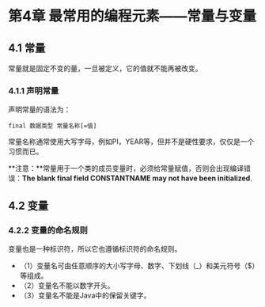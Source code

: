 # 第4章 最常用的编程元素——常量与变量

## 4.1 常量

常量就是固定不变的量，一旦被定义，它的值就不能再被改变。

### 4.1.1 声明常量

声明常量的语法为：

    final 数据类型 常量名称[=值]

常量名称通常使用大写字母，例如PI，YEAR等，但并不是硬性要求，仅仅是一个习惯而已。

**注意：**常量用于一个类的成员变量时，必须给常量赋值，否则会出现编译错误：<b>The blank final field CONSTANTNAME may not 
have been initialized</b>.

## 4.2 变量

### 4.2.2 变量的命名规则

变量也是一种标识符，所以它也遵循标识符的命名规则。

* （1）变量名可由任意顺序的大小写字母、数字、下划线（_）和美元符号（$）等组成。
* （2）变量名不能以数字开头。
* （3）变量名不能是Java中的保留关键字。
